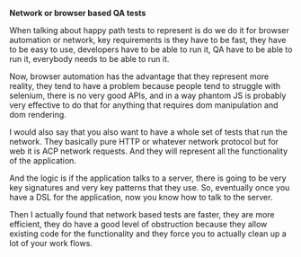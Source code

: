 **Network or browser based QA tests**

When talking about happy path tests to represent is do we do it for browser automation or network, key requirements is they have to be fast, they have to be easy to use, developers have to be able to run it, QA have to be able to run it, everybody needs to be able to run it.

Now, browser automation has the advantage that they represent more reality, they tend to have a problem because people tend to struggle with selenium, there is no very good APIs, and in a way phantom JS is probably very effective to do that for anything that requires dom manipulation and dom rendering.

I would also say that you also want to have a whole set of tests that run the network. They basically pure HTTP or whatever network protocol but for web it is ACP network requests. And they will represent all the functionality of the application.

And the logic is if the application talks to a server, there is going to be very key signatures and very key patterns that they use. So, eventually once you have a DSL for the application, now you know how to talk to the server. 

Then I actually found that network based tests are faster, they are more efficient, they do have a good level of obstruction because they allow existing code for the functionality and they force you to actually clean up a lot of your work flows.